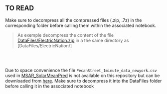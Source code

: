 ## TO READ

Make sure to decompress all the compressed files (.zip, .7z) in the corresponding folder before calling them within the associated notebook.
> As exemple decompress the content of the file [DataFiles/ElectricNation.zip](../DataFiles/ElectricNation.zip)  in a the same directory as  [DataFiles/ElectricNation/]


</br>
</br>

Due to space convenience the file `PecanStreet_1minute_data_newyork.csv` used in [MSAR_SolarMeanPred](../Notebooks/MSAR_SolarMeanPred.ipynb) is not available on this repository but can be downloaded from [here](https://drive.google.com/file/d/1DSzhyxGDGW2ghHioKFm4AjLyIA8GfUvW/view?usp=sharing). Make sure to decompress it into the DataFiles folder before calling it in the associated notebook
